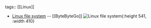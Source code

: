 tags:: [[Linux]]

- [Linux file system](https://www.youtube.com/post/UgkxMZrZhmj1bJdJW55mYcuh91PAPZkGq_Vn) -- [[ByteByteGo]] 
  ![Linux file system](https://yt3.ggpht.com/BwlziMBO3L9FJm56nYjCQMiw1-o6wOcV2yKSRBbD5jbTrlUP07ZJXgKDEDaST3OgRcnctMGFy3vrYQ=s2000-nd-v1-rwa){:height 541, :width 410}